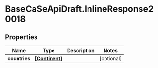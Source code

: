 # BaseCaSeApiDraft.InlineResponse20018

## Properties
Name | Type | Description | Notes
------------ | ------------- | ------------- | -------------
**countries** | [**[Continent]**](Continent.md) |  | [optional] 
